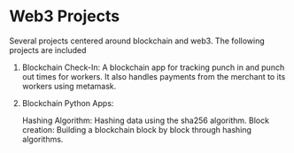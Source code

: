 # Web3 Projects 
Several projects centered around blockchain and web3. The following projects are included 


1. Blockchain Check-In: A blockchain app for tracking punch in and punch out times for workers. It also handles payments from the merchant to its workers using metamask. 
2. Blockchain Python Apps: 
     
     Hashing Algorithm: Hashing data using the sha256 algorithm. 
     Block creation: Building a blockchain block by block through hashing algorithms. 
      

